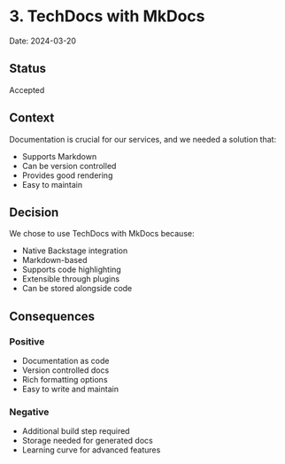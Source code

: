 # 3. TechDocs with MkDocs

Date: 2024-03-20

## Status
Accepted

## Context
Documentation is crucial for our services, and we needed a solution that:
- Supports Markdown
- Can be version controlled
- Provides good rendering
- Easy to maintain

## Decision
We chose to use TechDocs with MkDocs because:
- Native Backstage integration
- Markdown-based
- Supports code highlighting
- Extensible through plugins
- Can be stored alongside code

## Consequences
### Positive
- Documentation as code
- Version controlled docs
- Rich formatting options
- Easy to write and maintain

### Negative
- Additional build step required
- Storage needed for generated docs
- Learning curve for advanced features